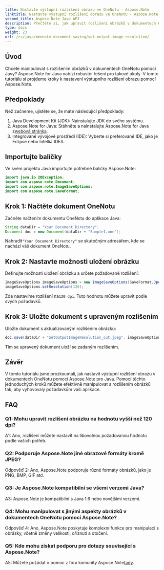 ```yaml
---
title: Nastavte výstupní rozlišení obrazu ve OneNotu - Aspose.Note
linktitle: Nastavte výstupní rozlišení obrazu ve OneNotu - Aspose.Note
second_title: Aspose.Note Java API
description: Přečtěte si, jak upravit rozlišení obrázků v dokumentech OneNotu pomocí Aspose.Note pro Java. Pro snadnou implementaci postupujte podle našeho podrobného průvodce
type: docs
weight: 23
url: /cs/java/onenote-document-saving/set-output-image-resolution/
---
```

## Úvod

Chcete manipulovat s rozlišením obrázků v dokumentech OneNotu pomocí Javy? Aspose.Note for Java nabízí robustní řešení pro takové úkoly. V tomto tutoriálu si projdeme kroky k nastavení výstupního rozlišení obrazu pomocí Aspose.Note.

## Předpoklady

Než začneme, ujistěte se, že máte následující předpoklady:

1. Java Development Kit (JDK): Nainstalujte JDK do svého systému.
2. Aspose.Note for Java: Stáhněte a nainstalujte Aspose.Note for Java z[webová stránka](https://releases.aspose.com/note/java/).
3. Integrované vývojové prostředí (IDE): Vyberte si preferované IDE, jako je Eclipse nebo IntelliJ IDEA.

## Importujte balíčky

Ve svém projektu Java importujte potřebné balíčky Aspose.Note:

```java
import java.io.IOException;
import com.aspose.note.Document;
import com.aspose.note.ImageSaveOptions;
import com.aspose.note.SaveFormat;
```

## Krok 1: Načtěte dokument OneNotu

Začněte načtením dokumentu OneNotu do aplikace Java:

```java
String dataDir = "Your Document Directory";
Document doc = new Document(dataDir + "Sample1.one");
```

 Nahradit`"Your Document Directory"` se skutečným adresářem, kde se nachází váš dokument OneNotu.

## Krok 2: Nastavte možnosti uložení obrázku

Definujte možnosti uložení obrázku a určete požadované rozlišení:

```java
ImageSaveOptions imageSaveOptions = new ImageSaveOptions(SaveFormat.Jpeg);
imageSaveOptions.setResolution(120);
```

 Zde nastavíme rozlišení na`120 dpi`. Tuto hodnotu můžete upravit podle svých požadavků.

## Krok 3: Uložte dokument s upraveným rozlišením

Uložte dokument s aktualizovaným rozlišením obrázku:

```java
doc.save(dataDir + "SetOutputImageResolution_out.jpeg", imageSaveOptions);
```

Tím se upravený dokument uloží se zadaným rozlišením.

## Závěr

V tomto tutoriálu jsme prozkoumali, jak nastavit výstupní rozlišení obrazu v dokumentech OneNotu pomocí Aspose.Note pro Java. Pomocí těchto jednoduchých kroků můžete efektivně manipulovat s rozlišením obrázků tak, aby vyhovovaly požadavkům vaší aplikace.


## FAQ

### Q1: Mohu upravit rozlišení obrázku na hodnotu vyšší než 120 dpi?

A1: Ano, rozlišení můžete nastavit na libovolnou požadovanou hodnotu podle vašich potřeb.

### Q2: Podporuje Aspose.Note jiné obrazové formáty kromě JPEG?

Odpověď 2: Ano, Aspose.Note podporuje různé formáty obrázků, jako je PNG, BMP, GIF atd.

### Q3: Je Aspose.Note kompatibilní se všemi verzemi Java?

A3: Aspose.Note je kompatibilní s Java 1.6 nebo novějšími verzemi.

### Q4: Mohu manipulovat s jinými aspekty obrázků v dokumentech OneNotu pomocí Aspose.Note?

Odpověď 4: Ano, Aspose.Note poskytuje komplexní funkce pro manipulaci s obrázky, včetně změny velikosti, oříznutí a otočení.

### Q5: Kde mohu získat podporu pro dotazy související s Aspose.Note?

 A5: Můžete požádat o pomoc z fóra komunity Aspose.Note[tady](https://forum.aspose.com/c/note/28).